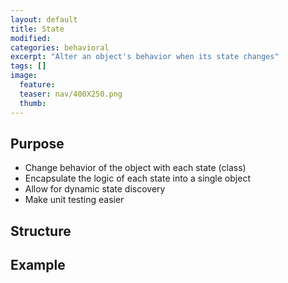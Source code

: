 ```yaml
---
layout: default
title: State
modified:
categories: behavioral
excerpt: "Alter an object's behavior when its state changes"
tags: []
image:
  feature:
  teaser: nav/400X250.png
  thumb:
---
```


## Purpose

* Change behavior of the object with each state (class)
* Encapsulate the logic of each state into a single object
* Allow for dynamic state discovery
* Make unit testing easier

## Structure


## Example 


